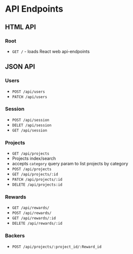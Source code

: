 # API Endpoints
## HTML API
### Root
 - `GET /` - loads React web api-endpoints

 ## JSON API

 ### Users
 - `POST /api/users`
 - `PATCH /api/users`

 ### Session
 - `POST /api/session`
 - `DELET /api/session`
 - `GET /api/session`

 ### Projects
 - `GET /api/projects`
  - Projects index/search
  - accepts `category` query param to list projects by category
 - `POST /api/projects`
 - `GET /api/projects/:id`
 - `PATCH /api/projects/:id`
 - `DELETE /api/projects:id`

 ### Rewards
 - `GET /api/rewards/`
 - `POST /api/rewards/`
 - `GET /api/rewards/:id`
 - `DELETE /api/rewards/:id`

 ### Backers
 - `POST /api/projects/:project_id/:Reward_id`
